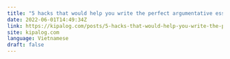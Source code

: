 ```yaml
---
title: "5 hacks that would help you write the perfect argumentative essay in no time"
date: 2022-06-01T14:49:34Z
link: https://kipalog.com/posts/5-hacks-that-would-help-you-write-the-perfect-argumentative-essay-in-no-time?utm_medium=RSS&utm_source=news.12bit.vn
site: kipalog.com
language: Vietnamese
draft: false
---
```

